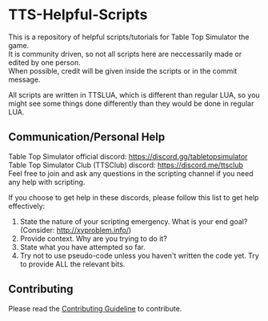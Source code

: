 # TTS-Helpful-Scripts
This is a repository of helpful scripts/tutorials for Table Top Simulator the game.<br/>
It is community driven, so not all scripts here are neccessarily made or edited by one person. <br/>
When possible, credit will be given inside the scripts or in the commit message.<br/>

All scripts are written in TTSLUA, which is different than regular LUA, so you might see some things done differently than they would be done in regular LUA.


## Communication/Personal Help

Table Top Simulator official discord: https://discord.gg/tabletopsimulator <br/>
Table Top Simulator Club (TTSClub) discord: https://discord.me/ttsclub <br/>
Feel free to join and ask any questions in the scripting channel if you need any help with scripting. <br/>

If you choose to get help in these discords, please follow this list to get help effectively:
1) State the nature of your scripting emergency. What is your end goal? (Consider: http://xyproblem.info/) <br/>
2) Provide context. Why are you trying to do it? <br/>
3) State what you have attempted so far. <br/>
4) Try not to use pseudo-code unless you haven't written the code yet. Try to provide ALL the relevant bits. <br/>

## Contributing

Please read the [Contributing Guideline](/CONTRIBUTING.md) to contribute.
